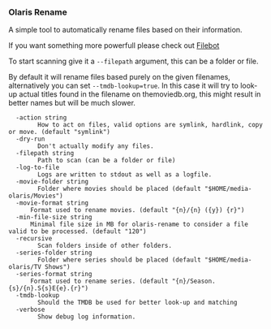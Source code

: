 ### Olaris Rename

A simple tool to automatically rename files based on their information.

If you want something more powerfull please check out [Filebot](https://www.filebot.net/)

To start scanning give it a `--filepath` argument, this can be a folder or file.

By default it will rename files based purely on the given filenames, alternatively
you can set `--tmdb-lookup=true`. In this case it will try to look-up actual titles
found in the filename on themoviedb.org, this might result in better names but will
be much slower.


```
  -action string
    	How to act on files, valid options are symlink, hardlink, copy or move. (default "symlink")
  -dry-run
    	Don't actually modify any files.
  -filepath string
    	Path to scan (can be a folder or file)
  -log-to-file
    	Logs are written to stdout as well as a logfile.
  -movie-folder string
    	Folder where movies should be placed (default "$HOME/media-olaris/Movies")
  -movie-format string
      Format used to rename movies. (default "{n}/{n} ({y}) {r}")
  -min-file-size string
      Minimal file size in MB for olaris-rename to consider a file valid to be processed. (default "120")
  -recursive
    	Scan folders inside of other folders.
  -series-folder string
    	Folder where series should be placed (default "$HOME/media-olaris/TV Shows")
  -series-format string
      Format used to rename series. (default "{n}/Season.{s}/{n}.S{s}E{e}.{r}")
  -tmdb-lookup
    	Should the TMDB be used for better look-up and matching
  -verbose
    	Show debug log information.
```
